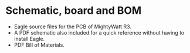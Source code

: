 # Schematic, board and BOM
- Eagle source files for the PCB of MightyWatt R3.
- A PDF schematic also included for a quick reference without having to install Eagle.
- PDF Bill of Materials.